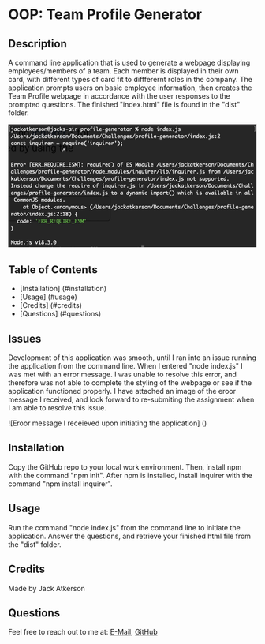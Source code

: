 # OOP: Team Profile Generator

## Description
A command line application that is used to generate a webpage displaying employees/members of a team. Each member is displayed in their own card, with different types of card fit to diffferernt roles in the company. The application prompts users on basic employee information, then creates the Team Profile webpage in accordance with the user responses to the prompted questions. The finished "index.html" file is found in the "dist" folder.

![Demonstration video](./assets/images/profile-generator-error.jpeg)

## Table of Contents
- [Installation] (#installation)
- [Usage] (#usage)
- [Credits] (#credits)
- [Questions] (#questions)

## Issues
Development of this application was smooth, until I ran into an issue running the application from the command line. When I entered "node index.js" I was met with an error message. I was unable to resolve this error, and therefore was not able to complete the styling of the webpage or see if the application functioned properly. I have attached an image of the eroor message I received, and look forward to re-submiting the assignment when I am able to resolve this issue.

![Eroor message I receieved upon initiating the application] ()

## Installation
Copy the GitHub repo to your local work environment. Then, install npm with the command "npm init". After npm is installed, install inquirer with the command "npm install inquirer".

## Usage
Run the command "node index.js" from the command line to initiate the application. Answer the questions, and retrieve your finished html file from the "dist" folder.

## Credits
Made by Jack Atkerson

## Questions
Feel free to reach out to me at:
[E-Mail](mailto:jatkerson18@gmail.com),
[GitHub](https://github.com/JackAtkerson)